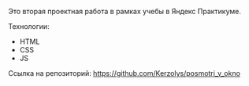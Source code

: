 Это вторая проектная работа в рамках учебы в Яндекс Практикуме.

Технологии:
- HTML
- CSS
- JS

Ссылка на репозиторий: https://github.com/Kerzolys/posmotri_v_okno
